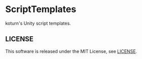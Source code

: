 ScriptTemplates
===============

koturn's Unity script templates.

## LICENSE

This software is released under the MIT License, see [LICENSE](LICENSE "LICENSE").
